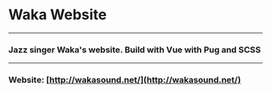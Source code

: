 # Waka Website

---

### Jazz singer Waka's website. Build with Vue with Pug and SCSS

---

### Website: [http://wakasound.net/](http://wakasound.net/)
